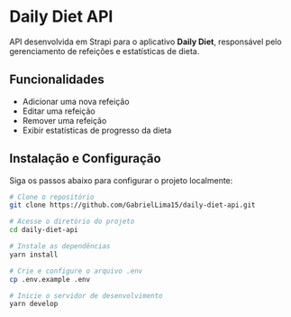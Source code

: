 # Daily Diet API

API desenvolvida em Strapi para o aplicativo **Daily Diet**, responsável pelo gerenciamento de refeições e estatísticas de dieta.

## Funcionalidades

- Adicionar uma nova refeição
- Editar uma refeição
- Remover uma refeição
- Exibir estatísticas de progresso da dieta

## Instalação e Configuração

Siga os passos abaixo para configurar o projeto localmente:

```bash
# Clone o repositório
git clone https://github.com/GabrielLima15/daily-diet-api.git

# Acesse o diretório do projeto
cd daily-diet-api

# Instale as dependências
yarn install

# Crie e configure o arquivo .env
cp .env.example .env

# Inicie o servidor de desenvolvimento
yarn develop
